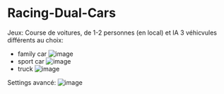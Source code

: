# Racing-Dual-Cars
Jeux: Course de voitures, de 1-2 personnes (en local) et IA 
3 véhicvules différents au choix:
- family car
![image](https://user-images.githubusercontent.com/129319404/229238425-d51abc2b-f081-4167-98b7-7f2614fd7772.png)
- sport car
![image](https://user-images.githubusercontent.com/129319404/229238512-2029e836-ad3a-4b2e-ae8f-c9e192f7cfa7.png)
- truck
![image](https://user-images.githubusercontent.com/129319404/229238564-901794e9-3c6c-4da5-8950-8bbe67af1821.png)

Settings avancé:
![image](https://user-images.githubusercontent.com/129319404/229238676-0ca73f2c-9e49-4c95-be52-13e57751c057.png)
